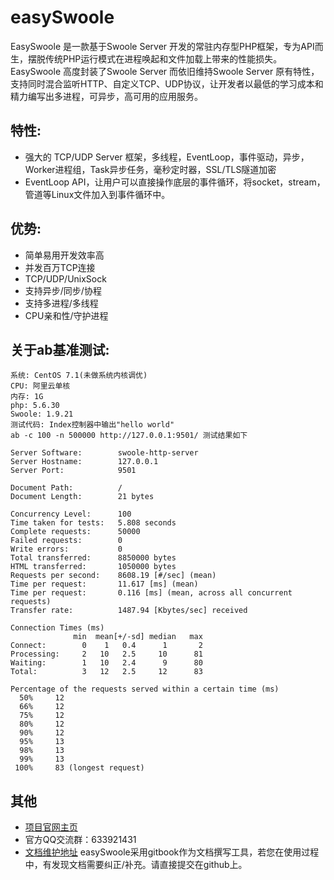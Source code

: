 
# easySwoole

EasySwoole 是一款基于Swoole Server 开发的常驻内存型PHP框架，专为API而生，摆脱传统PHP运行模式在进程唤起和文件加载上带来的性能损失。EasySwoole 高度封装了Swoole Server 而依旧维持Swoole Server 原有特性，支持同时混合监听HTTP、自定义TCP、UDP协议，让开发者以最低的学习成本和精力编写出多进程，可异步，高可用的应用服务。 

## 特性:

- 强大的 TCP/UDP Server 框架，多线程，EventLoop，事件驱动，异步，Worker进程组，Task异步任务，毫秒定时器，SSL/TLS隧道加密
- EventLoop API，让用户可以直接操作底层的事件循环，将socket，stream，管道等Linux文件加入到事件循环中。

## 优势:

- 简单易用开发效率高
- 并发百万TCP连接
- TCP/UDP/UnixSock
- 支持异步/同步/协程
- 支持多进程/多线程
- CPU亲和性/守护进程

## 关于ab基准测试:
```
系统: CentOS 7.1(未做系统内核调优)
CPU: 阿里云单核
内存: 1G
php: 5.6.30
Swoole: 1.9.21
测试代码: Index控制器中输出"hello world"
ab -c 100 -n 500000 http://127.0.0.1:9501/ 测试结果如下

Server Software:        swoole-http-server
Server Hostname:        127.0.0.1
Server Port:            9501

Document Path:          /
Document Length:        21 bytes

Concurrency Level:      100
Time taken for tests:   5.808 seconds
Complete requests:      50000
Failed requests:        0
Write errors:           0
Total transferred:      8850000 bytes
HTML transferred:       1050000 bytes
Requests per second:    8608.19 [#/sec] (mean)
Time per request:       11.617 [ms] (mean)
Time per request:       0.116 [ms] (mean, across all concurrent requests)
Transfer rate:          1487.94 [Kbytes/sec] received

Connection Times (ms)
              min  mean[+/-sd] median   max
Connect:        0    1   0.4      1       2
Processing:     2   10   2.5     10      81
Waiting:        1   10   2.4      9      80
Total:          3   12   2.5     12      83

Percentage of the requests served within a certain time (ms)
  50%     12
  66%     12
  75%     12
  80%     12
  90%     12
  95%     13
  98%     13
  99%     13
 100%     83 (longest request)
```
## 其他

- [项目官网主页](http://www.easyswoole.com/)
- 官方QQ交流群：633921431
- [文档维护地址](https://github.com/kiss291323003/doc-easyswoole) 
    easySwoole采用gitbook作为文档撰写工具，若您在使用过程中，有发现文档需要纠正/补充。请直接提交在github上。

<script>
    var _hmt = _hmt || [];
    (function() {
        var hm = document.createElement("script");
        hm.src = "https://hm.baidu.com/hm.js?4c8d895ff3b25bddb6fa4185c8651cc3";
        var s = document.getElementsByTagName("script")[0];
        s.parentNode.insertBefore(hm, s);
    })();
</script>    
<script>
(function(){
    var bp = document.createElement('script');
    var curProtocol = window.location.protocol.split(':')[0];
    if (curProtocol === 'https') {
        bp.src = 'https://zz.bdstatic.com/linksubmit/push.js';        
    }
    else {
        bp.src = 'http://push.zhanzhang.baidu.com/push.js';
    }
    var s = document.getElementsByTagName("script")[0];
    s.parentNode.insertBefore(bp, s);
})();
</script>

    
    